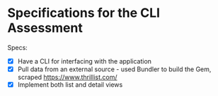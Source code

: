 # Specifications for the CLI Assessment

Specs:
- [x] Have a CLI for interfacing with the application
- [x] Pull data from an external source - used Bundler to build the Gem, scraped https://www.thrillist.com/
- [x] Implement both list and detail views
